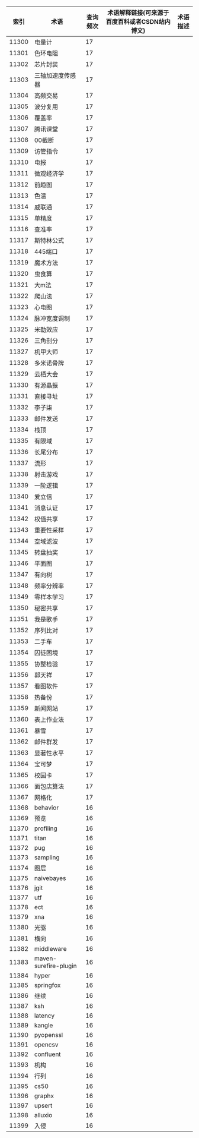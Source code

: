 | 索引    | 术语                    | 查询频次 | 术语解释链接(可来源于百度百科或者CSDN站内博文) | 术语描述 |
| ----- | --------------------- | ---- | -------------------------- | ---- |
| 11300 | 电量计                   | 17   |                            |      |
| 11301 | 色环电阻                  | 17   |                            |      |
| 11302 | 芯片封装                  | 17   |                            |      |
| 11303 | 三轴加速度传感器              | 17   |                            |      |
| 11304 | 高频交易                  | 17   |                            |      |
| 11305 | 波分复用                  | 17   |                            |      |
| 11306 | 覆盖率                   | 17   |                            |      |
| 11307 | 腾讯课堂                  | 17   |                            |      |
| 11308 | 00截断                  | 17   |                            |      |
| 11309 | 访管指令                  | 17   |                            |      |
| 11310 | 电报                    | 17   |                            |      |
| 11311 | 微观经济学                 | 17   |                            |      |
| 11312 | 前趋图                   | 17   |                            |      |
| 11313 | 色温                    | 17   |                            |      |
| 11314 | 威联通                   | 17   |                            |      |
| 11315 | 单精度                   | 17   |                            |      |
| 11316 | 查准率                   | 17   |                            |      |
| 11317 | 斯特林公式                 | 17   |                            |      |
| 11318 | 445端口                 | 17   |                            |      |
| 11319 | 魔术方法                  | 17   |                            |      |
| 11320 | 虫食算                   | 17   |                            |      |
| 11321 | 大m法                   | 17   |                            |      |
| 11322 | 爬山法                   | 17   |                            |      |
| 11323 | 心电图                   | 17   |                            |      |
| 11324 | 脉冲宽度调制                | 17   |                            |      |
| 11325 | 米勒效应                  | 17   |                            |      |
| 11326 | 三角剖分                  | 17   |                            |      |
| 11327 | 机甲大师                  | 17   |                            |      |
| 11328 | 多米诺骨牌                 | 17   |                            |      |
| 11329 | 云栖大会                  | 17   |                            |      |
| 11330 | 有源晶振                  | 17   |                            |      |
| 11331 | 直接寻址                  | 17   |                            |      |
| 11332 | 李子柒                   | 17   |                            |      |
| 11333 | 邮件发送                  | 17   |                            |      |
| 11334 | 栈顶                    | 17   |                            |      |
| 11335 | 有限域                   | 17   |                            |      |
| 11336 | 长尾分布                  | 17   |                            |      |
| 11337 | 流形                    | 17   |                            |      |
| 11338 | 射击游戏                  | 17   |                            |      |
| 11339 | 一阶逻辑                  | 17   |                            |      |
| 11340 | 爱立信                   | 17   |                            |      |
| 11341 | 消息认证                  | 17   |                            |      |
| 11342 | 权值共享                  | 17   |                            |      |
| 11343 | 重要性采样                 | 17   |                            |      |
| 11344 | 空域滤波                  | 17   |                            |      |
| 11345 | 转盘抽奖                  | 17   |                            |      |
| 11346 | 平面图                   | 17   |                            |      |
| 11347 | 有向树                   | 17   |                            |      |
| 11348 | 频率分辨率                 | 17   |                            |      |
| 11349 | 零样本学习                 | 17   |                            |      |
| 11350 | 秘密共享                  | 17   |                            |      |
| 11351 | 我是歌手                  | 17   |                            |      |
| 11352 | 序列比对                  | 17   |                            |      |
| 11353 | 二手车                   | 17   |                            |      |
| 11354 | 囚徒困境                  | 17   |                            |      |
| 11355 | 协整检验                  | 17   |                            |      |
| 11356 | 郭天祥                   | 17   |                            |      |
| 11357 | 看图软件                  | 17   |                            |      |
| 11358 | 热备份                   | 17   |                            |      |
| 11359 | 新闻网站                  | 17   |                            |      |
| 11360 | 表上作业法                 | 17   |                            |      |
| 11361 | 暴雪                    | 17   |                            |      |
| 11362 | 邮件群发                  | 17   |                            |      |
| 11363 | 显著性水平                 | 17   |                            |      |
| 11364 | 宝可梦                   | 17   |                            |      |
| 11365 | 校园卡                   | 17   |                            |      |
| 11366 | 面包店算法                 | 17   |                            |      |
| 11367 | 网格化                   | 17   |                            |      |
| 11368 | behavior              | 16   |                            |      |
| 11369 | 预览                    | 16   |                            |      |
| 11370 | profiling             | 16   |                            |      |
| 11371 | titan                 | 16   |                            |      |
| 11372 | pug                   | 16   |                            |      |
| 11373 | sampling              | 16   |                            |      |
| 11374 | 图层                    | 16   |                            |      |
| 11375 | naivebayes            | 16   |                            |      |
| 11376 | jgit                  | 16   |                            |      |
| 11377 | utf                   | 16   |                            |      |
| 11378 | ect                   | 16   |                            |      |
| 11379 | xna                   | 16   |                            |      |
| 11380 | 光驱                    | 16   |                            |      |
| 11381 | 横向                    | 16   |                            |      |
| 11382 | middleware            | 16   |                            |      |
| 11383 | maven-surefire-plugin | 16   |                            |      |
| 11384 | hyper                 | 16   |                            |      |
| 11385 | springfox             | 16   |                            |      |
| 11386 | 继续                    | 16   |                            |      |
| 11387 | ksh                   | 16   |                            |      |
| 11388 | latency               | 16   |                            |      |
| 11389 | kangle                | 16   |                            |      |
| 11390 | pyopenssl             | 16   |                            |      |
| 11391 | opencsv               | 16   |                            |      |
| 11392 | confluent             | 16   |                            |      |
| 11393 | 机构                    | 16   |                            |      |
| 11394 | 行列                    | 16   |                            |      |
| 11395 | cs50                  | 16   |                            |      |
| 11396 | graphx                | 16   |                            |      |
| 11397 | upsert                | 16   |                            |      |
| 11398 | alluxio               | 16   |                            |      |
| 11399 | 入侵                    | 16   |                            |      |
